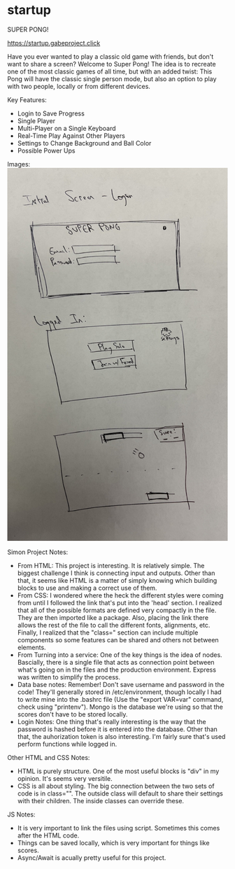 # startup

SUPER PONG!

https://startup.gabeproject.click

Have you ever wanted to play a classic old game with friends, but don't want to share a screen? Welcome to Super Pong! The idea is to recreate one of the most classic games of all time, but with an added twist: This Pong will have the classic single person mode, but also an option to play with two people, locally or from different devices.

Key Features:
 - Login to Save Progress
 - Single Player
 - Multi-Player on a Single Keyboard
 - Real-Time Play Against Other Players
 - Settings to Change Background and Ball Color
 - Possible Power Ups

Images:
![alt text](https://github.com/gabesnow99/startup/blob/main/IMG_7677.jpg?raw=true)


Simon Project Notes:
- From HTML: This project is interesting. It is relatively simple. The biggest challenge I think is connecting input and outputs. Other than that, it seems like HTML is a matter of simply knowing which building blocks to use and making a correct use of them.
- From CSS: I wondered where the heck the different styles were coming from until I followed the link that's put into the 'head' section. I realized that all of the possible formats are defined very compactly in the file. They are then imported like a package. Also, placing the link there allows the rest of the file to call the different fonts, alignments, etc. Finally, I realized that the "class=" section can include multiple components so some features can be shared and others not between elements.
- From Turning into a service: One of the key things is the idea of nodes. Bascially, there is a single file that acts as connection point between what's going on in the files and the production environment. Express was written to simplify the process.
- Data base notes: Remember! Don't save username and password in the code! They'll generally stored in /etc/environment, though locally I had to write mine into the .bashrc file (Use the "export VAR=var" command, check using "printenv"). Mongo is the database we're using so that the scores don't have to be stored locally.
- Login Notes: One thing that's really interesting is the way that the password is hashed before it is entered into the database. Other than that, the auhorization token is also interesting. I'm fairly sure that's used perform functions while logged in.

Other HTML and CSS Notes:
- HTML is purely structure. One of the most useful blocks is "div" in my opinion. It's seems very versitile.
- CSS is all about styling. The big connection between the two sets of code is in class="". The outside class will default to share their settings with their children. The inside classes can override these.

JS Notes:
- It is very important to link the files using script. Sometimes this comes after the HTML code.
- Things can be saved locally, which is very important for things like scores.
- Async/Await is acually pretty useful for this project.
